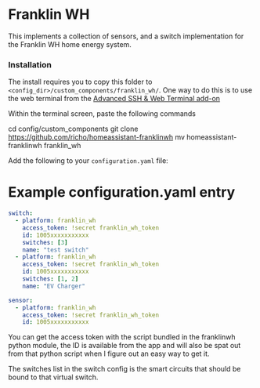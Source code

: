 # Franklin WH

This implements a collection of sensors, and a switch implementation for the Franklin WH home energy system.

### Installation

The install requires you to copy this folder to `<config_dir>/custom_components/franklin_wh/`. One way to do this is to use the web terminal from the [Advanced SSH & Web Terminal add-on](https://github.com/hassio-addons/addon-ssh)

Within the terminal screen, paste the following commands

cd config/custom_components
git clone https://github.com/richo/homeassistant-franklinwh
mv homeassistant-franklinwh franklin_wh




Add the following to your `configuration.yaml` file:

# Example configuration.yaml entry

```yaml
switch:
  - platform: franklin_wh
    access_token: !secret franklin_wh_token
    id: 1005xxxxxxxxxxx
    switches: [3]
    name: "test switch"
  - platform: franklin_wh
    access_token: !secret franklin_wh_token
    id: 1005xxxxxxxxxxx
    switches: [1, 2]
    name: "EV Charger"

sensor:
  - platform: franklin_wh
    access_token: !secret franklin_wh_token
    id: 1005xxxxxxxxxxx
```

You can get the access token with the script bundled in the franklinwh python
module, the ID is available from the app and will also be spat out from that
python script when I figure out an easy way to get it.

The switches list in the switch config is the smart circuits that should be
bound to that virtual switch.
